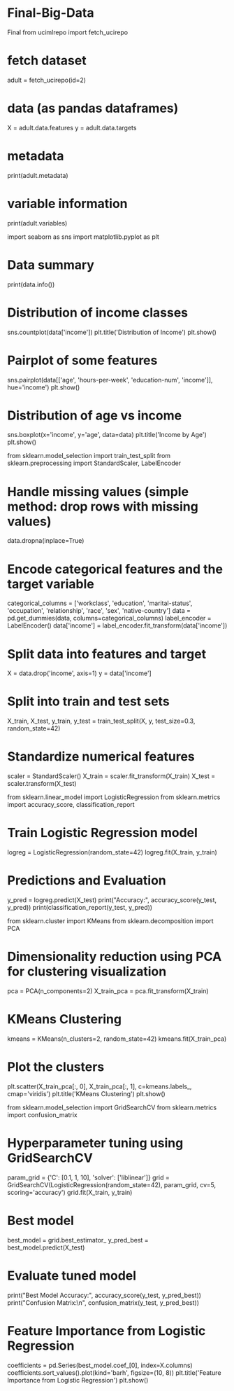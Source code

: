 # Final-Big-Data
Final 
from ucimlrepo import fetch_ucirepo 
  
# fetch dataset 
adult = fetch_ucirepo(id=2) 
  
# data (as pandas dataframes) 
X = adult.data.features 
y = adult.data.targets 
  
# metadata 
print(adult.metadata) 
  
# variable information 
print(adult.variables) 


import seaborn as sns
import matplotlib.pyplot as plt

# Data summary
print(data.info())

# Distribution of income classes
sns.countplot(data['income'])
plt.title('Distribution of Income')
plt.show()


# Pairplot of some features
sns.pairplot(data[['age', 'hours-per-week', 'education-num', 'income']], hue='income')
plt.show()

# Distribution of age vs income
sns.boxplot(x='income', y='age', data=data)
plt.title('Income by Age')
plt.show()


from sklearn.model_selection import train_test_split
from sklearn.preprocessing import StandardScaler, LabelEncoder

# Handle missing values (simple method: drop rows with missing values)
data.dropna(inplace=True)

# Encode categorical features and the target variable
categorical_columns = ['workclass', 'education', 'marital-status', 'occupation', 
                       'relationship', 'race', 'sex', 'native-country']
data = pd.get_dummies(data, columns=categorical_columns)
label_encoder = LabelEncoder()
data['income'] = label_encoder.fit_transform(data['income'])

# Split data into features and target
X = data.drop('income', axis=1)
y = data['income']

# Split into train and test sets
X_train, X_test, y_train, y_test = train_test_split(X, y, test_size=0.3, random_state=42)

# Standardize numerical features
scaler = StandardScaler()
X_train = scaler.fit_transform(X_train)
X_test = scaler.transform(X_test)


from sklearn.linear_model import LogisticRegression
from sklearn.metrics import accuracy_score, classification_report

# Train Logistic Regression model
logreg = LogisticRegression(random_state=42)
logreg.fit(X_train, y_train)

# Predictions and Evaluation
y_pred = logreg.predict(X_test)
print("Accuracy:", accuracy_score(y_test, y_pred))
print(classification_report(y_test, y_pred))


from sklearn.cluster import KMeans
from sklearn.decomposition import PCA

# Dimensionality reduction using PCA for clustering visualization
pca = PCA(n_components=2)
X_train_pca = pca.fit_transform(X_train)

# KMeans Clustering
kmeans = KMeans(n_clusters=2, random_state=42)
kmeans.fit(X_train_pca)

# Plot the clusters
plt.scatter(X_train_pca[:, 0], X_train_pca[:, 1], c=kmeans.labels_, cmap='viridis')
plt.title('KMeans Clustering')
plt.show()


from sklearn.model_selection import GridSearchCV
from sklearn.metrics import confusion_matrix

# Hyperparameter tuning using GridSearchCV
param_grid = {'C': [0.1, 1, 10], 'solver': ['liblinear']}
grid = GridSearchCV(LogisticRegression(random_state=42), param_grid, cv=5, scoring='accuracy')
grid.fit(X_train, y_train)

# Best model
best_model = grid.best_estimator_
y_pred_best = best_model.predict(X_test)

# Evaluate tuned model
print("Best Model Accuracy:", accuracy_score(y_test, y_pred_best))
print("Confusion Matrix:\n", confusion_matrix(y_test, y_pred_best))


# Feature Importance from Logistic Regression
coefficients = pd.Series(best_model.coef_[0], index=X.columns)
coefficients.sort_values().plot(kind='barh', figsize=(10, 8))
plt.title('Feature Importance from Logistic Regression')
plt.show()
